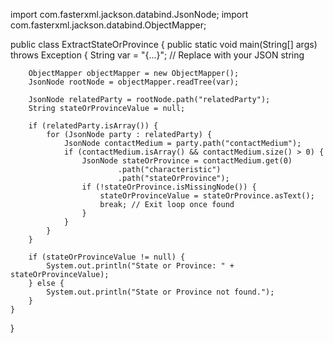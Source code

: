 import com.fasterxml.jackson.databind.JsonNode;
import com.fasterxml.jackson.databind.ObjectMapper;

public class ExtractStateOrProvince {
    public static void main(String[] args) throws Exception {
        String var = "{...}"; // Replace with your JSON string

        ObjectMapper objectMapper = new ObjectMapper();
        JsonNode rootNode = objectMapper.readTree(var);

        JsonNode relatedParty = rootNode.path("relatedParty");
        String stateOrProvinceValue = null;

        if (relatedParty.isArray()) {
            for (JsonNode party : relatedParty) {
                JsonNode contactMedium = party.path("contactMedium");
                if (contactMedium.isArray() && contactMedium.size() > 0) {
                    JsonNode stateOrProvince = contactMedium.get(0)
                            .path("characteristic")
                            .path("stateOrProvince");
                    if (!stateOrProvince.isMissingNode()) {
                        stateOrProvinceValue = stateOrProvince.asText();
                        break; // Exit loop once found
                    }
                }
            }
        }

        if (stateOrProvinceValue != null) {
            System.out.println("State or Province: " + stateOrProvinceValue);
        } else {
            System.out.println("State or Province not found.");
        }
    }
}
